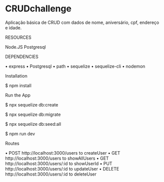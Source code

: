 # CRUDchallenge
Aplicação básica de CRUD com dados de nome, aniversário, cpf, endereço e idade.

RESOURCES

Node.JS
Postgresql 

DEPENDENCIES

• express 
• Postgresql 
• path
• sequelize
• sequelize-cli
• nodemon 

Installation

$ npm install

Run the App

$ npx sequelize db:create

$ npx sequelize db:migrate

$ npx sequelize db:seed:all

$ npm run dev 

Routes

• POST http://localhost:3000/users to createUser
• GET http://localhost:3000/users to showAllUsers
• GET http://localhost:3000/users/:id to showUserId
• PUT http://localhost:3000/users/:id to updateUser
• DELETE http://localhost:3000/users/:id to deleteUser